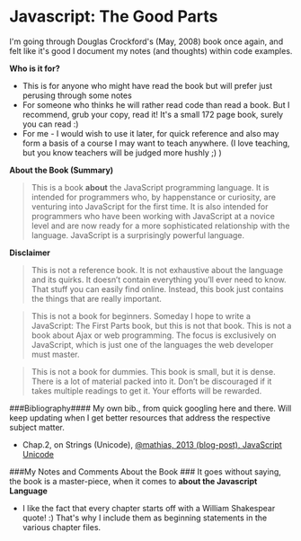 Javascript: The Good Parts
============

I'm going through Douglas Crockford's (May, 2008) book once again, and felt like it's good I document my notes (and thoughts) within code examples.

**Who is it for?**
* This is for anyone who might have read the book but will prefer just perusing through some notes
* For someone who thinks he will rather read code than read a book. But I recommend, grub your copy, read it! It's a small 172 page book, surely you can read :)
* For me - I would wish to use it later, for quick reference and also may form a basis of a course I may want to teach anywhere. (I love teaching, but you know teachers will be judged more hushly ;) )


**About the Book (Summary)**
> This is a book **about** the JavaScript programming language. It is intended for programmers who, by happenstance or curiosity, are venturing into JavaScript for the first time. It is also intended for programmers who have been working with JavaScript at a novice level and are now ready for a more sophisticated relationship with the language. JavaScript is a surprisingly powerful language.


**Disclaimer**
> This is not a reference book. It is not exhaustive about the language and its quirks. It doesn’t contain everything you’ll ever need to know. That stuff you can easily find online. Instead, this book just contains the things that are really important.

> This is not a book for beginners. Someday I hope to write a JavaScript: The First Parts book, but this is not that book. This is not a book about Ajax or web programming. The focus is exclusively on JavaScript, which is just one of the languages the web developer must master.

> This is not a book for dummies. This book is small, but it is dense. There is a lot of material packed into it. Don’t be discouraged if it takes multiple readings to get it. Your efforts will be rewarded.


###Bibliography####
My own bib., from quick googling here and there. Will keep updating when I get better resources that address the respective subject matter.

* Chap.2, on Strings (Unicode), [@mathias, 2013 (blog-post), JavaScript Unicode](https://mathiasbynens.be/notes/javascript-unicode)


###My Notes and Comments About the Book ###
It goes without saying, the book is a master-piece, when it comes to **about the Javascript Language**
* I like the fact that every chapter starts off with a William Shakespear quote! :) That's why I include them as beginning statements in the various chapter files.

